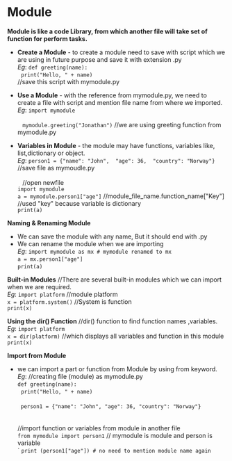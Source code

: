 # Module 

**Module is like a code Library, from which another file will take set of function for perform tasks.**

* **Create a Module** - to create a module need to save with script  which we are using in future purpose and save it with extension .py <br />
	*Eg*:	```def greeting(name):``` <br />
			  ```print("Hello, " + name)``` <br />
			//save this script with mymodule.py

* **Use a Module** -   with the reference from mymodule.py, we need to create a file with script and mention file name from where we imported. <br />
	*Eg*:	```import mymodule``` <br />
<br />		``` ```
			```mymodule.greeting("Jonathan")``` //we are using greeting function from mymodule.py <br />

* **Variables in Module** - the module may have functions, variables like, list,dictionary or object. <br />
	*Eg*:	```person1 = {"name": "John",  "age": 36,  "country": "Norway"}``` //save file as mymoudle.py <br />
 <br />		``` ```
			//open newfile <br />
			```import mymodule``` <br />
			```a = mymodule.person1["age"]``` //module_file_name.function_name["Key"] <br />
			//used "key" because variable is dictionary <br />
			```print(a)```

**Naming & Renaming Module**

* We can save the module with any name, But it should end with .py <br />
* We can rename the module when we are importing <br />
	*Eg*:	```import mymodule as mx # mymodule renamed to mx``` <br />
			```a = mx.person1["age"]``` <br />
			```print(a)```

**Built-in Modules** //There are several built-in modules which we can import when we are required. <br />
	*Eg*:	```import platform``` //module platform <br />
			```x = platform.system()``` //System is function <br />
			```print(x)```

**Using the dir() Function** //dir() function to find function names ,variables. <br />
	*Eg*:	```import platform``` <br />
			```x = dir(platform)``` //which displays all variables and function in this module <br />
			```print(x)```	

**Import from Module** <br />
* we can import a part or function from Module by using from keyword. <br />
	*Eg*:  //creating file (module) as mymodule.py <br />
			```def greeting(name):``` <br />
			  ```print("Hello, " + name)``` <br />
<br />		``` ```
			```person1 = {"name": "John", "age": 36, "country": "Norway"}``` <br />
<br />		``` ```			
			//import function or variables from module in another file <br />
			```from mymodule import person1``` // mymodule is module and person is variable <br />
		`	```print (person1["age"]) # no need to mention module name again```

		